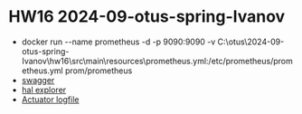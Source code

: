 # HW16 2024-09-otus-spring-Ivanov

* docker run --name prometheus -d -p 9090:9090 -v C:\otus\2024-09-otus-spring-Ivanov\hw16\src\main\resources\prometheus.yml:/etc/prometheus/prometheus.yml prom/prometheus
* [swagger](http://localhost:8080/swagger-ui/index.html)
* [hal explorer](http://localhost:8080/datarest/explorer/index.html)
* [Actuator logfile](http://localhost:8080/actuator/logfile)
